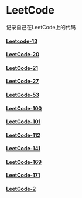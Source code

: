 # LeetCode
记录自己在LeetCode上的代码

#### [Leetcode-13](https://www.jianshu.com/p/5863fd6526d5)

#### [LeetCode-20](https://www.jianshu.com/p/41a9bf55b05d)

#### [LeetCode-21](https://www.jianshu.com/p/e0de90e5f0ec)

#### [LeetCode-27](https://www.jianshu.com/p/7c22c118b12a)

#### [LeetCode-53](https://www.jianshu.com/p/79179478b500)

#### [LeetCode-100](https://www.jianshu.com/p/5175d1cc1151)

#### [LeetCode-101](https://www.jianshu.com/p/47c5a38a8000)

#### [LeetCode-112](https://www.jianshu.com/p/c8a000d65764)

#### [LeetCode-141](https://www.jianshu.com/p/035af0593d3d)

#### [LeetCode-169](https://www.jianshu.com/p/3d021baf23c7)

#### [LeetCode-171](https://www.jianshu.com/p/d02c41bda6dc)

#### [LeetCode-2](https://www.jianshu.com/p/94953fe180ef)





